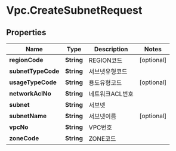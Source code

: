 # Vpc.CreateSubnetRequest

## Properties
Name | Type | Description | Notes
------------ | ------------- | ------------- | -------------
**regionCode** | **String** | REGION코드 | [optional] 
**subnetTypeCode** | **String** | 서브넷유형코드 | 
**usageTypeCode** | **String** | 용도유형코드 | [optional] 
**networkAclNo** | **String** | 네트워크ACL번호 | 
**subnet** | **String** | 서브넷 | 
**subnetName** | **String** | 서브넷이름 | [optional] 
**vpcNo** | **String** | VPC번호 | 
**zoneCode** | **String** | ZONE코드 | 



